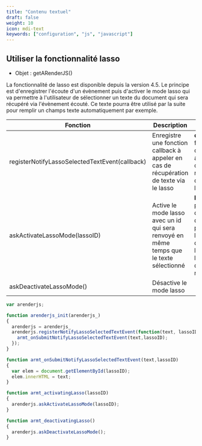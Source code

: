 ```yaml
---
title: "Contenu textuel"
draft: false
weight: 10
icon: mdi-text
keywords: ["configuration", "js", "javascript"]
---
```


## Utiliser la fonctionnalité lasso

- Objet : getARenderJS()


La fonctionnalité de lasso est disponible depuis la version 4.5. Le principe est d'enregistrer l'écoute d'un évènement puis d'activer le mode lasso qui va permettre à l'utilisateur de sélectionner un texte du document qui sera récupéré via l'évènement écouté. Ce texte pourra être utilisé par la suite pour remplir un champs texte automatiquement par exemple.

| Fonction                                           | Description                                                                             | Arguments                                                                                                               |
| -------------------------------------------------- | --------------------------------------------------------------------------------------- | ----------------------------------------------------------------------------------------------------------------------- |
| registerNotifyLassoSelectedTextEvent(callback)     | Enregistre une fonction callback à appeler en cas de récupération de texte via le lasso | **callback :** la fonction callback à appeler en cas de récupération de texte via le lasso                              |
| askActivateLassoMode(lassoID)                      | Active le mode lasso avec un id qui sera renvoyé en même temps que le texte sélectionné | **lassoID :** ID permettant d'identifier d'où provient l'activation du mode lasso pour l'utilisation du texte récupéré  |
| askDeactivateLassoMode()                           | Désactive le mode lasso                                                                 |                                                                                                                         |


```js
var arenderjs;

function arenderjs_init(arenderjs_)
{
  arenderjs = arenderjs_
  arenderjs.registerNotifyLassoSelectedTextEvent(function(text, lassoID){
    armt_onSubmitNotifyLassoSelectedTextEvent(text,lassoID);
  });
}

function armt_onSubmitNotifyLassoSelectedTextEvent(text,lassoID)
{
  var elem = document.getElementById(lassoID);
  elem.innerHTML = text;
}

function armt_activatingLasso(lassoID)
{
  arenderjs.askActivateLassoMode(lassoID); 
}

function armt_deactivatingLasso()
{
  arenderjs.askDeactivateLassoMode();
}
```

